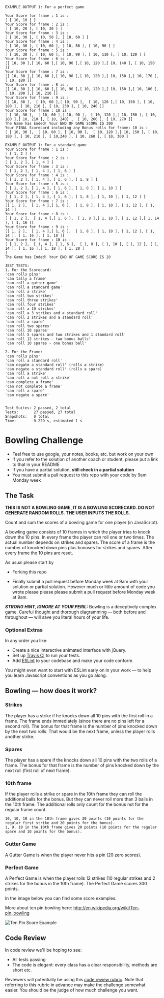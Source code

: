 ````
EXAMPLE OUTPUT 1: For a perfect game 

Your Score for frame : 1 is :
[ [ 10, 10 ] ]
Your Score for frame : 2 is :
[ [ 10, 20 ], [ 10, 30 ] ]
Your Score for frame : 3 is :
[ [ 10, 30 ], [ 10, 50 ], [ 10, 60 ] ]
Your Score for frame : 4 is :
[ [ 10, 30 ], [ 10, 60 ], [ 10, 80 ], [ 10, 90 ] ]
Your Score for frame : 5 is :
[ [ 10, 30 ], [ 10, 60 ], [ 10, 90 ], [ 10, 110 ], [ 10, 120 ] ]
Your Score for frame : 6 is :
[[ 10, 30 ],[ 10, 60 ],[ 10, 90 ],[ 10, 120 ],[ 10, 140 ], [ 10, 150 ]]
Your Score for frame : 7 is :
[[ 10, 30 ],[ 10, 60 ],[ 10, 90 ],[ 10, 120 ],[ 10, 150 ],[ 10, 170 ],[ 10, 180 ]]
Your Score for frame : 8 is :
[[ 10, 30 ],[ 10, 60 ],[ 10, 90 ],[ 10, 120 ],[ 10, 150 ],[ 10, 180 ],[ 10, 200 ],[ 10, 210 ]]
Your Score for frame : 9 is :
[[ 10, 30 ],  [ 10, 60 ],[ 10, 90 ],  [ 10, 120 ],[ 10, 150 ], [ 10, 180 ], [ 10, 210 ], [ 10, 230 ], [ 10, 240 ]]
Your Score for frame : 10 is :
[ [ 10, 30 ],  [ 10, 60 ],[ 10, 90 ],  [ 10, 120 ],[ 10, 150 ], [ 10, 180 ],[ 10, 210 ], [ 10, 240] ,  [ 10, 260 ], [ 10, 270 ]]
The Game has Ended! Your END OF GAME SCORE IS 300
Your FINAL Scorecard including any Bonus rolls for frame: 10 is :
[ [ 10, 30 ],  [ 10, 60 ], [ 10, 90 ],  [ 10, 120 ],[ 10, 150 ], [ 10, 180 ], [ 10, 210 ], [ 10,240 ], [ 10, 260 ], [ 10, 300 ]
````
````
EXAMPLE OUTPUT 1: For a standard game 
Your Score for frame : 1 is :
[ [ 1, 2 ] ]
Your Score for frame : 2 is :
[ [ 1, 2 ], [ 1, 4 ] ]
Your Score for frame : 3 is :
[ [ 1, 2 ], [ 1, 4 ], [ 1, 6 ] ]
Your Score for frame : 4 is :
[ [ 1, 2 ], [ 1, 4 ], [ 1, 6 ], [ 1, 8 ] ]
Your Score for frame : 5 is :
[ [ 1, 2 ], [ 1, 4 ], [ 1, 6 ], [ 1, 8 ], [ 1, 10 ] ]
Your Score for frame : 6 is :
[ [ 1, 2 ], [ 1, 4 ], [ 1, 6 ], [ 1, 8 ], [ 1, 10 ], [ 1, 12 ] ]
Your Score for frame : 7 is :
[[ 1, 2 ],  [ 1, 4 ],[ 1, 6 ],  [ 1, 8 ], [ 1, 10 ], [ 1, 12 ], [ 1, 14 ]]
Your Score for frame : 8 is :
[ [ 1, 2 ],  [ 1, 4 ],[ 1, 6 ],  [ 1, 8 ],[ 1, 10 ], [ 1, 12 ],[ 1, 14 ], [ 1, 16 ]]
Your Score for frame : 9 is :
[[ 1, 2 ],  [ 1, 4 ],[ 1, 6 ],  [ 1, 8 ], [ 1, 10 ], [ 1, 12 ], [ 1, 14 ], [ 1, 16 ], [ 1, 18 ]]
Your Score for frame : 10 is :
[ [ 1, 2 ],  [ 1, 4 ], [ 1, 6 ],  [ 1, 8 ], [ 1, 10 ], [ 1, 12 ], [ 1, 14 ], [ 1, 16 ],[ 1, 18 ], [ 1, 20 ]
]
The Game has Ended! Your END OF GAME SCORE IS 20
````
````
JEST TESTS:
1. For the Scorecard:
'can rolls pins'
'can tally a frame'
'can roll a gutter game'
'can roll a standard game'
'can roll a strike'
'can roll two strikes'
'can roll three strikes'
'can roll four strikes'
'can roll a 10 strikes'
'can roll a 3 strikes and a standard roll'
'can roll 2 strikes and a standard roll'
'can roll a spare'
'can roll two spares'
'can roll 10 spares'
'can roll 5 spares and two strikes and 1 standard roll'
'can roll 12 strikes - two bonus balls'
'can roll 10 spares - one bonus ball'

2. For the Frame:
'can rolls pins'
'can roll a standard roll'
'can negate a standard roll' (rolls a strike)
'can negate a standard roll' (rolls a spare)
'can roll a strike'
'can roll a not roll a strike'
'can complete a frame'
'can not complete a frame'
'can roll a spare'
'can negate a spare'


Test Suites: 2 passed, 2 total
Tests:       27 passed, 27 total
Snapshots:   0 total
Time:        0.229 s, estimated 1 s
````

Bowling Challenge
=================

* Feel free to use google, your notes, books, etc. but work on your own
* If you refer to the solution of another coach or student, please put a link to that in your README
* If you have a partial solution, **still check in a partial solution**
* You must submit a pull request to this repo with your code by 9am Monday week

## The Task

**THIS IS NOT A BOWLING GAME, IT IS A BOWLING SCORECARD. DO NOT GENERATE RANDOM ROLLS. THE USER INPUTS THE ROLLS.**

Count and sum the scores of a bowling game for one player (in JavaScript).

A bowling game consists of 10 frames in which the player tries to knock down the 10 pins. In every frame the player can roll one or two times. The actual number depends on strikes and spares. The score of a frame is the number of knocked down pins plus bonuses for strikes and spares. After every frame the 10 pins are reset.

As usual please start by

* Forking this repo

* Finally submit a pull request before Monday week at 9am with your solution or partial solution.  However much or little amount of code you wrote please please please submit a pull request before Monday week at 9am. 

___STRONG HINT, IGNORE AT YOUR PERIL:___ Bowling is a deceptively complex game. Careful thought and thorough diagramming — both before and throughout — will save you literal hours of your life.

### Optional Extras

In any order you like:

* Create a nice interactive animated interface with jQuery.
* Set up [Travis CI](https://travis-ci.org) to run your tests.
* Add [ESLint](http://eslint.org/) to your codebase and make your code conform.

You might even want to start with ESLint early on in your work — to help you
learn Javascript conventions as you go along.

## Bowling — how does it work?

### Strikes

The player has a strike if he knocks down all 10 pins with the first roll in a frame. The frame ends immediately (since there are no pins left for a second roll). The bonus for that frame is the number of pins knocked down by the next two rolls. That would be the next frame, unless the player rolls another strike.

### Spares

The player has a spare if the knocks down all 10 pins with the two rolls of a frame. The bonus for that frame is the number of pins knocked down by the next roll (first roll of next frame).

### 10th frame

If the player rolls a strike or spare in the 10th frame they can roll the additional balls for the bonus. But they can never roll more than 3 balls in the 10th frame. The additional rolls only count for the bonus not for the regular frame count.

    10, 10, 10 in the 10th frame gives 30 points (10 points for the regular first strike and 20 points for the bonus).
    1, 9, 10 in the 10th frame gives 20 points (10 points for the regular spare and 10 points for the bonus).

### Gutter Game

A Gutter Game is when the player never hits a pin (20 zero scores).

### Perfect Game

A Perfect Game is when the player rolls 12 strikes (10 regular strikes and 2 strikes for the bonus in the 10th frame). The Perfect Game scores 300 points.

In the image below you can find some score examples.

More about ten pin bowling here: http://en.wikipedia.org/wiki/Ten-pin_bowling

![Ten Pin Score Example](images/example_ten_pin_scoring.png)

## Code Review

In code review we'll be hoping to see:

* All tests passing
* The code is elegant: every class has a clear responsibility, methods are short etc.

Reviewers will potentially be using this [code review rubric](docs/review.md).  Note that referring to this rubric in advance may make the challenge somewhat easier.  You should be the judge of how much challenge you want.
